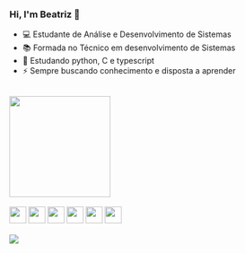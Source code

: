 ### Hi, I'm Beatriz 👋

- 💻 Estudante de Análise e Desenvolvimento de Sistemas
- 📚 Formada no Técnico em desenvolvimento de Sistemas
- 🌱 Estudando python, C e typescript
- ⚡ Sempre buscando conhecimento e disposta a aprender
<br>
<div>
  <img height="180em" src="https://github-readme-stats.vercel.app/api/top-langs/?username=beatrizsibilio&layout=compact&theme=radical">
</div>
<br>
<div style="display: inline_block">
  <img height="30" src="https://cdn.jsdelivr.net/gh/devicons/devicon/icons/javascript/javascript-original.svg" />
  <img height="30" src="https://cdn.jsdelivr.net/gh/devicons/devicon/icons/typescript/typescript-original.svg" /> 
  <img height="30" src="https://cdn.jsdelivr.net/gh/devicons/devicon/icons/python/python-original.svg" />
  <img height="30" src="https://cdn.jsdelivr.net/gh/devicons/devicon/icons/php/php-plain.svg" />
  <img height="30" src="https://cdn.jsdelivr.net/gh/devicons/devicon/icons/css3/css3-original.svg" />
  <img height="30" src="https://cdn.jsdelivr.net/gh/devicons/devicon/icons/html5/html5-original.svg" />
</div>
<br>
<div>
  <a href = "mailto:beatrizduartesibilio@gmail.com"><img src="https://img.shields.io/badge/Gmail-D14836?style=for-the-badge&logo=gmail&logoColor=white"></a>
</div>
